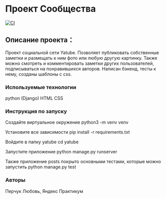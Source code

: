 # Проект Сообщества

[![CI](https://github.com/yandex-praktikum/hw05_final/actions/workflows/python-app.yml/badge.svg?branch=master)](https://github.com/yandex-praktikum/hw05_final/actions/workflows/python-app.yml)

## Описание проекта：
Проект социальной сети Yatube. Позволяет публиковать собственные заметки и размещать к ним фото или любую другую картинку. Также можно смотреть и комментировать заметки других пользователей, подписываться на понравившихся авторов. Написан бэкенд, тесты к нему, созданы шаблоны с css.

### Используемые технологии
python (Django)
HTML
CSS

### Инструкция по запуску
Создайте виртуальное окружение python3 -m venv venv

Установите все зависимости pip install -r requirements.txt

Войдите в папку yatube cd yatube

Запустите приложение python manage.py runserver

Также приложение posts покрыто основными тестами, которые можно запустить python manage.py test

### Авторы
Перчук Любовь, Яндекс Практикум
